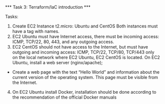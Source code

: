 *** Task 3: Terraform/IaC introduction *** 

Tasks:
1. Create EC2 Instance t2.micro: Ubuntu and CentOS
Both instances must have a tag with names. 
2. EC2 Ubuntu must have Internet access, there must be incoming access: ICMP, TCP/22, 80, 443, and any outgoing access. 
3. EC2 CentOS should not have access to the Internet, but must have outgoing and incoming access: ICMP, TCP/22, TCP/80, TCP/443 only on the local network where EC2 Ubuntu, EC2 CentOS is located. 
On EC2 Ubuntu, install a web server (nginx/apache);
- Create a web page with the text “Hello World” and information about the current version of the operating system. This page must be visible from the Internet. 
4. On EC2 Ubuntu install Docker, installation should be done according to the recommendation of the official Docker manuals 
 

